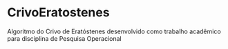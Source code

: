 # CrivoEratostenes
Algoritmo do Crivo de Eratóstenes desenvolvido como trabalho acadêmico para disciplina de Pesquisa Operacional

